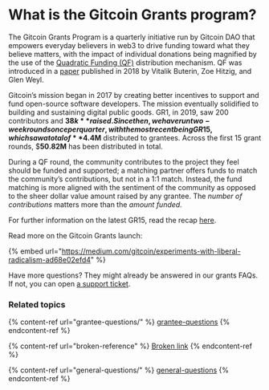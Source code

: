 # What is the Gitcoin Grants program?

The Gitcoin Grants Program is a quarterly initiative run by Gitcoin DAO that empowers everyday believers in web3 to drive funding toward what they believe matters, with the impact of individual donations being magnified by the use of the [Quadratic Funding (QF)](https://wtfisqf.com/) distribution mechanism. QF was introduced in a [paper](https://arxiv.org/abs/1809.06421v1) published in 2018 by Vitalik Buterin, Zoe Hitzig, and Glen Weyl.

Gitcoin’s mission began in 2017 by creating better incentives to support and fund open-source software developers. The mission eventually solidified to building and sustaining digital public goods. GR1, in 2019, saw 200 contributors and **$38k** raised. Since then, we have run two-week rounds once per quarter, with the most recent being GR15, which saw a total of **$4.4M** distributed to grantees. Across the first 15 grant rounds, $**50.82M** has been distributed in total.

During a QF round, the community contributes to the project they feel should be funded and supported; a matching partner offers funds to match the community’s contributions, but not in a 1:1 match. Instead, the fund matching is more aligned with the sentiment of the community as opposed to the sheer dollar value amount raised by any grantee. The _number of contributions_ matters more than the _amount funded._

For further information on the latest GR15, read the recap [here](https://go.gitcoin.co/blog/gr15-results).

Read more on the Gitcoin Grants launch:

{% embed url="https://medium.com/gitcoin/experiments-with-liberal-radicalism-ad68e02efd4" %}

Have more questions? They might already be answered in our grants FAQs. If not, you can open [a support ticket](https://gitcoin.happyfox.com/new).

### Related topics

{% content-ref url="grantee-questions/" %}
[grantee-questions](grantee-questions/)
{% endcontent-ref %}

{% content-ref url="broken-reference" %}
[Broken link](broken-reference)
{% endcontent-ref %}

{% content-ref url="general-questions/" %}
[general-questions](general-questions/)
{% endcontent-ref %}

